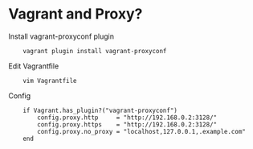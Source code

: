 Vagrant and Proxy?
===

Install vagrant-proxyconf plugin

        vagrant plugin install vagrant-proxyconf

Edit Vagrantfile

        vim Vagrantfile

Config

        if Vagrant.has_plugin?("vagrant-proxyconf")
            config.proxy.http     = "http://192.168.0.2:3128/"
            config.proxy.https    = "http://192.168.0.2:3128/"
            config.proxy.no_proxy = "localhost,127.0.0.1,.example.com"
        end


